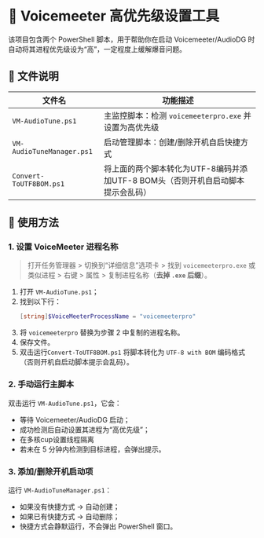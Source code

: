 # 🎤 Voicemeeter 高优先级设置工具

该项目包含两个 PowerShell 脚本，用于帮助你在启动 Voicemeeter/AudioDG 时自动将其进程优先级设为“高”，一定程度上缓解爆音问题。

## 📁 文件说明

| 文件名                     | 功能描述                                                                         |
| -------------------------- | -------------------------------------------------------------------------------- |
| `VM-AudioTune.ps1`         | 主监控脚本：检测 `voicemeeterpro.exe` 并设置为高优先级                           |
| `VM-AudioTuneManager.ps1​` | 启动管理脚本：创建/删除开机自启快捷方式                                          |
| `Convert-ToUTF8BOM.ps1`    | 将上面的两个脚本转化为UTF-8编码并添加UTF-8 BOM头（否则开机自启动脚本提示会乱码） |

## 🧩 使用方法

### 1. 设置 VoiceMeeter 进程名称
 
> 打开任务管理器 > 切换到“详细信息”选项卡 > 找到 `voicemeeterpro.exe` 或类似进程 > 右键 > 属性 > 复制进程名称（**去掉 `.exe` 后缀**）。

1. 打开 `VM-AudioTune.ps1`；
2. 找到以下行：
   ```powershell
   [string]$VoiceMeeterProcessName = "voicemeeterpro"
3. 将 `voicemeeterpro` 替换为步骤 2 中复制的进程名称。
4. 保存文件。
5. 双击运行`Convert-ToUTF8BOM.ps1` 将脚本转化为 `UTF-8 with BOM` 编码格式（否则开机自启动脚本提示会乱码）。

### 2. 手动运行主脚本

双击运行 `VM-AudioTune.ps1`，它会：

- 等待 Voicemeeter/AudioDG 启动；
- 成功检测后自动设置其进程为“高优先级”；
- 在多核cup设置线程隔离
- 若未在 5 分钟内检测到目标进程，会弹出提示。

### 3. 添加/删除开机启动项

运行 `VM-AudioTuneManager.ps1​`：

- 如果没有快捷方式 → 自动创建；
- 如果已有快捷方式 → 自动删除；
- 快捷方式会静默运行，不会弹出 PowerShell 窗口。
